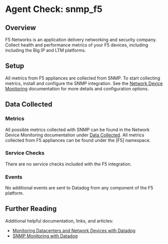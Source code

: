# Agent Check: snmp_f5

## Overview

F5 Networks is an application delivery networking and security company. Collect health and performance metrics of your F5 devices, including including the Big IP and LTM platforms.

## Setup

All metrics from F5 appliances are collected from SNMP. To start collecting metrics, install and configure the SNMP integration. See the [Network Device Monitoring][2] documentation for more details and configuration options.

## Data Collected

### Metrics

All possible metrics collected with SNMP can be found in the Network Device Monitoring documentation under [Data Collected][1]. All metrics collected from F5 appliances can be found under the [F5] namespace.

### Service Checks

There are no service checks included with the F5 integration.

### Events

No additional events are sent to Datadog from any component of the F5 platform.

## Further Reading

Additional helpful documentation, links, and articles:

* [Monitoring Datacenters and Network Devices with Datadog][4]
* [SNMP Monitoring with Datadog][3]

[1]: https://docs.datadoghq.com/network_monitoring/devices/data
[2]: https://docs.datadoghq.com/network_monitoring/devices/setup
[3]: https://www.datadoghq.com/blog/monitor-snmp-with-datadog/
[4]: https://www.datadoghq.com/blog/datacenter-monitoring-dashboards/
